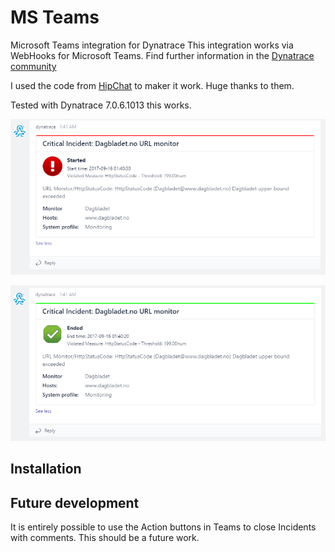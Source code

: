 # MS Teams
Microsoft Teams integration for Dynatrace
This integration works via WebHooks for Microsoft Teams.
Find further information in the [Dynatrace community](https://community.dynatrace.com/community/display/DL/Slack+Integration+Plugin)

I used the code from [HipChat](https://github.com/dynaTrace/Dynatrace-HipChat-Plugin) to maker it work. Huge thanks to them.


Tested with Dynatrace 7.0.6.1013 this works.

![Incident Started](https://github.com/tutnes/Dynatrace-MSTeams-Integration-Plugin/raw/master/images/readme/incident_started.png "Incident Started")

![Incident Ended](https://github.com/tutnes/Dynatrace-MSTeams-Integration-Plugin/raw/master/images/readme/incident_ended.png "Incident Ended")



## Installation


## Future development
It is entirely possible to use the Action buttons in Teams to close Incidents with comments.
This should be a future work.